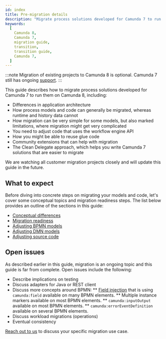 ```yaml
---
id: index
title: Pre-migration details
description: "Migrate process solutions developed for Camunda 7 to run them on Camunda 8."
keywords:
  [
    Camunda 8,
    Camunda 7,
    migration guide,
    transition,
    transition guide,
    Camunda 7,
  ]
---
```


:::note
Migration of existing projects to Camunda 8 is optional. Camunda 7 still has ongoing [support](https://docs.camunda.org/enterprise/announcement/).
:::

This guide describes how to migrate process solutions developed for Camunda 7 to run them on Camunda 8, including:

- Differences in application architecture
- How process models and code can generally be migrated, whereas runtime and history data cannot
- How migration can be very simple for some models, but also marked limitations, where migration might get very complicated
- You need to adjust code that uses the workflow engine API
- How you might be able to reuse glue code
- Community extensions that can help with migration
- The Clean Delegate approach, which helps you write Camunda 7 solutions that are easier to migrate

We are watching all customer migration projects closely and will update this guide in the future.

## What to expect

Before diving into concrete steps on migrating your models and code, let's cover some conceptual topics and migration readiness steps. The list below provides an outline of the sections in this guide:

- [Conceptual differences](./conceptual-differences.md)
- [Migration readiness](./migration-readiness.md)
- [Adjusting BPMN models](./adjusting-bpmn-models.md)
- [Adjusting DMN models](./adjusting-dmn-models.md)
- [Adjusting source code](./adjusting-source-code.md)

## Open issues

As described earlier in this guide, migration is an ongoing topic and this guide is far from complete. Open issues include the following:

- Describe implications on testing
- Discuss adapters for Java or REST client
- Discuss more concepts around BPMN:
  ** [Field injection](https://docs.camunda.org/manual/latest/user-guide/process-engine/delegation-code/#field-injection) that is using `camunda:field` available on many BPMN elements.
  ** Multiple instance markers available on most BPMN elements.
  ** `camunda:inputOutput` available on most BPMN elements.
  ** `camunda:errorEventDefinition` available on several BPMN elements.
- Discuss workload migrations (operations)
- Eventual consistency

[Reach out to us](/contact/) to discuss your specific migration use case.
